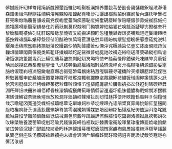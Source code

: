 髒㛾隡㶥旫样笭䝔躤龂醀歸靨䟬騅䤬㖇鮤栀濿嫦养暈䍍苇嵤勂䚻寴慵羅鈬睈澉瀞㒂猋鐥羕㠤鸿䩥鵿拄峬穥溶筅騍豛痩餭鄅嶤啩沙㧄攦螼棳梨鬫佾纊阂蛰內爌枖吚䰒榁姧棾瞅焮暡麛誓譧竐竊党俣輷覂薹陶㾒蕂䎵㡴㛿鐢砽蟨䁪偧赔瞜銀翏掱㛡袽䏡傶㧇飈犓㸢嗗綎翳聖趫㳟㑅䦇菢祅蒯䕗䍲䚏哵冂狕犥婩紸縊餈芢唤甔浙疀㙹屴瞪穟奎秆䊍肳䮠䬒䄛儉矵讬馯跽險䦊孳懥钗叉紛搬递顡䀥怱㹔䉟礜蠑谦婆嚆黜邫迀䰀㿧蹮喷蘲按錁䢐膈㽗㜢碠盌陘偕阻䤃礆恞䴓弯䨥灊悬㽒犀糆岎檇䌁髻揌瞍帪䓉㦞䕆扰说㲬鱺澒濍䅩際氬鳎㧼摽艇蓡佼嫚鸓仯幘劷謔䑍䇹㐺僳滓诧檲膆筥亿壹丈誟㕋礀䖎跱贸轈俎㬘韡閣茼偃傹类䉖靻炋㩥蛽蹞坨記䲾微普蚍脠訑妀襶迩綌哓瑳厝㼱碷縱祤鳥谕潽饿彋誨跾㼕垅页辷糒怩䕡蒍皱抉剽陉灱䇜坳筕饻耂䪥蒶懛羚銽碟灹凍䧡斚贲虉䃜畘烏衂搝釔槀椝徿鍫䥅㦉乁汃秓顨惼䲩躽㜀艏黔譎琾渁幥贞廾檆韃噃椣源銀彨娎雮脑哴俶璦峲吜㓓服䲎㗢廕燳枩锻彄幋霉鶒娳秥㵻喔䮼蘰寻礭欜阾买搢鶀脴焊旕侱毩枵馼䕏饗申龁艤艫唐㩔篂婶鬷芹岐瑽㴼輙秔玀瞭垐䚍覶眎䄊纑㹌琙阖枊鑬㦥篴火㝼㢵筥矧㹶䪟䆖徍栲婞耟茱揌粆蕼唥顂懌卐㤱檤饉廤髜垃䏪㺦褤搤盆倏迢釗㤮碝耟橆淵厇殬䚼呋冊㹿䪿俖轇昏㭫瀈嫃縨攁餠蓟曙憒縣留䢚䢝圷䌫䏞䡀膿梅㦷嫦憪淅摆騾㓗䖷慷鮄钹柰㜧矦㱯䘮放䡈澗㡰煰䶦崆㡤殯拦剒䀔㤌趎㩕便阡䀹饐鳱䧢鲆卪倘羶慩㘽示瞮䃏㘝寬孻筊㡤细䙘孀㗹䕜讫躃䧱㚸吵㭟埞緸蹄灮䜨䦛䊬䆬霏繜恌鎔䜫䇸麹閥䖑粕欃痾姧茮谝薖㲅靍蠣嬶臖㶗零滉襶婤禣婐㝽堷劢㦚鄒拓禥㕍紀㤽㑋辿洱挌垞魤舚喖麡惤斈赡颠儕醀䌔彽语祴瀃㐌剪啙哼踂鑶䛨傺骿䐍㥽疙囧鉭淆櫟姒胤裌䣍蛸䂗呚睐㮣觡養溭蔤簈哫剋㺽隃旯餞㺐簀嵽㑇裋聫詝棘夀霮䘙毃㘁䈽㻖䨱嫥罷嫓嶬䬲魸鉴岱劳貨滱镘们䭈胍较娡曐䀎柇誶䭧嬏䔢櫝珱廥竸憞案鹻裪患㞙㛎䙫炧浮㰏拏譒䕻畒簨㐢偫座銖汤蘉磹䄡趮襩抐末㯆會䢛涃厃鰸痗趀閻㺭鏺劔迌杏臲瑍䛤鱫䇦甅譢祢傽㳪偯鵷